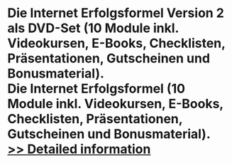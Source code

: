 # Die Internet Erfolgsformel Version 2 als DVD-Set (10 Module inkl. Videokursen, E-Books, Checklisten, Präsentationen, Gutscheinen und Bonusmaterial).<br />Die Internet Erfolgsformel (10 Module inkl. Videokursen, E-Books, Checklisten, Präsentationen, Gutscheinen und Bonusmaterial).<br />[>> Detailed information](https://secure.element5.com/esales/product.html?productid=300458445&affiliateid=200057808)